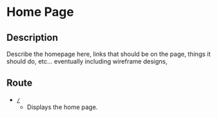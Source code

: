 # Home Page

## Description

Describe the homepage here, links that should be on the page, things it should do, etc... eventually including wireframe designs,

## Route

- [`/`](HOME.md)
  - Displays the home page.
